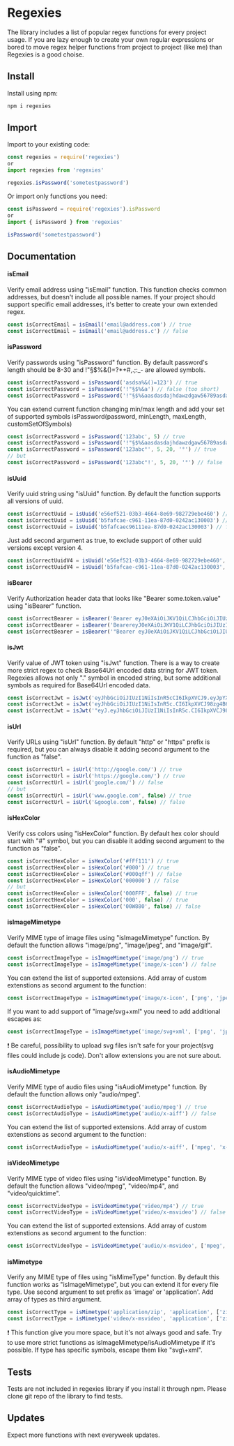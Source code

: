 # Regexies

The library includes a list of popular regex functions for every project usage. If you are lazy enough to create your own regular expressions or bored to move regex helper functions from project to project (like me) than Regexies is a good choise.

## Install
Install using npm:
```javascript
npm i regexies
```
## Import
Import to your existing code:
```javascript
const regexies = require('regexies')
or
import regexies from 'regexies'

regexies.isPassword('sometestpassword')
```
Or import only functions you need:
```javascript
const isPassword = require('regexies').isPassword
or
import { isPassword } from 'regexies'

isPassword('sometestpassword')
```

## Documentation
#### isEmail
Verify email address using "isEmail" function. This function checks common addresses, but doesn't include all possible names. If your project should support specific email addresses, it's better to create your own extended regex.
```javascript
const isCorrectEmail = isEmail('email@address.com') // true
const isCorrectEmail = isEmail('email@address.c') // false
```

#### isPassword
Verify passwords using "isPassword" function. By default password's length should be 8-30 and !"§$%&()=?*+#,.;:_- are allowed symbols.
```javascript
const isCorrectPassword = isPassword('asdsa%&()=123') // true
const isCorrectPassword = isPassword('!"§$%&a') // false (too short)
const isCorrectPassword = isPassword('!"§$%&aasdasdajhdawzdgaw56789asdaskdjn?*+#,.;') // false (too long)
```
You can extend current function changing min/max length and add your set of supported symbols
isPassword(password, minLength, maxLength, customSetOfSymbols)
```javascript
const isCorrectPassword = isPassword('123abc', 5) // true
const isCorrectPassword = isPassword('!"§$%&aasdasdajhdawzdgaw56789asdaskdjn?*+#,.;', 8, 60) // true
const isCorrectPassword = isPassword('123abc°', 5, 20, '°') // true
// but
const isCorrectPassword = isPassword('123abc°!', 5, 20, '°') // false
```

#### isUuid
Verify uuid string using "isUuid" function. By default the function supports all versions of uuid.
```javascript
const isCorrectUuid = isUuid('e56ef521-03b3-4664-8e69-982729ebe460') // true (version 4)
const isCorrectUuid = isUuid('b5fafcae-c961-11ea-87d0-0242ac130003') // true (version 1)
const isCorrectUuid = isUuid('b5fafcaec96111ea-87d0-0242ac130003') // false
```
Just add second argument as true, to exclude support of other uuid versions except version 4.
```javascript
const isCorrectUuidV4 = isUuid('e56ef521-03b3-4664-8e69-982729ebe460', true) // true (version 4)
const isCorrectUuidV4 = isUuid('b5fafcae-c961-11ea-87d0-0242ac130003', true) // false (version 1)
```

#### isBearer
Verify Authorization header data that looks like "Bearer some.token.value" using "isBearer" function.
```javascript
const isCorrectBearer = isBearer('Bearer eyJ0eXAiOiJKV1QiLCJhbGciOiJIUzI1NiJ9.eyJzdWIiOiI') // true
const isCorrectBearer = isBearer('BearereyJ0eXAiOiJKV1QiLCJhbGciOiJIUzI1NiJ9.eyJzdWIiOiI') // false
const isCorrectBearer = isBearer('"Bearer eyJ0eXAiOiJKV1QiLCJhbGciOiJIUzI1NiJ9.eyJzdWIiOiI"') // false
```

#### isJwt
Verify value of JWT token using "isJwt" function. There is a way to create more strict regex to check Base64Url encoded data string for JWT token. Regexies allows not only "." symbol in encoded string, but some additional symbols as required for Base64Url encoded data.
```javascript
const isCorrectJwt = isJwt('eyJhbGciOiJIUzI1NiIsInR5cCI6IkpXVCJ9.eyJpYXQiOjE1MTYyMzkwMjJ9.tbDepxpstvGdW8TC3G8zg4B6rUYAOvfzdceoH48wgRQ') // true
const isCorrectJwt = isJwt('eyJhbGciOiJIUzI1NiIsInR5c.CI6IkpXVCJ98zg4B6rUYA.as1') // false
const isCorrectJwt = isJwt('"eyJ.eyJhbGciOiJIUzI1NiIsInR5c.CI6IkpXVCJ98zg4B6rUYA"') // false
```

#### isUrl
Verify URLs using "isUrl" function. By default "http" or "https" prefix is required, but you can always disable it adding second argument to the function as "false".
```javascript
const isCorrectUrl = isUrl('http://google.com/') // true
const isCorrectUrl = isUrl('https://google.com/') // true
const isCorrectUrl = isUrl('google.com/') // false
// but
const isCorrectUrl = isUrl('www.google.com', false) // true
const isCorrectUrl = isUrl('&google.com', false) // false
```

#### isHexColor
Verify css colors using "isHexColor" function. By default hex color should start with "#" symbol, but you can disable it adding second argument to the function as "false".
```javascript
const isCorrectHexColor = isHexColor('#fFf111') // true
const isCorrectHexColor = isHexColor('#000') // true
const isCorrectHexColor = isHexColor('#000qff') // false
const isCorrectHexColor = isHexColor('000000') // false
// but
const isCorrectHexColor = isHexColor('000FFF', false) // true
const isCorrectHexColor = isHexColor('000', false) // true
const isCorrectHexColor = isHexColor('00W880', false) // false
```

#### isImageMimetype
Verify MIME type of image files using "isImageMimetype" function. By default the function allows "image/png", "image/jpeg", and "image/gif".
```javascript
const isCorrectImageType = isImageMimetype('image/png') // true
const isCorrectImageType = isImageMimetype('image/x-icon') // false
```
You can extend the list of supported extensions. Add array of custom extenstions as second argument to the function:
```javascript
const isCorrectImageType = isImageMimetype('image/x-icon', ['png', 'jpeg', 'x-icon']) // true
```
If you want to add support of "image/svg+xml" you need to add additional escapes as:
```javascript
const isCorrectImageType = isImageMimetype('image/svg+xml', ['png', 'jpeg', 'svg\\+xml']) // true
```
:exclamation: Be careful, possibility to upload svg files isn't safe for your project(svg files could include js code). Don't allow extensions you are not sure about.

#### isAudioMimetype
Verify MIME type of audio files using "isAudioMimetype" function. By default the function allows only "audio/mpeg".
```javascript
const isCorrectAudioType = isAudioMimetype('audio/mpeg') // true
const isCorrectAudioType = isAudioMimetype('audio/x-aiff') // false
```
You can extend the list of supported extensions. Add array of custom extenstions as second argument to the function:
```javascript
const isCorrectAudioType = isAudioMimetype('audio/x-aiff', ['mpeg', 'x-aiff']) // true
```

#### isVideoMimetype
Verify MIME type of video files using "isVideoMimetype" function. By default the function allows "video/mpeg", "video/mp4", and "video/quicktime".
```javascript
const isCorrectVideoType = isVideoMimetype('video/mp4') // true
const isCorrectVideoType = isVideoMimetype('video/x-msvideo') // false
```
You can extend the list of supported extensions. Add array of custom extenstions as second argument to the function:
```javascript
const isCorrectVideoType = isVideoMimetype('audio/x-msvideo', ['mpeg', 'x-msvideo']) // true
```

#### isMimetype
Verify any MIME type of files using "isMimeType" function. By default this function works as "isImageMimetype", but you can extend it for every file type. Use second argument to set prefix as 'image' or 'application'. Add array of types as third argument.
```javascript
const isCorrectType = isMimetype('application/zip', 'application', ['zip', 'vnd.ms-excel']) // true
const isCorrectType = isMimetype('video/x-msvideo', 'application', ['zip', 'vnd.ms-excel']) // false
```
:exclamation: This function give you more space, but it's not always good and safe. Try to use more strict functions as isImageMimetype/isAudioMimetype if it's possible. If type has specific symbols, escape them like "svg\\+xml".

## Tests
Tests are not included in regexies library if you install it through npm. Please clone git repo of the library to find tests.

## Updates
Expect more functions with next everyweek updates.